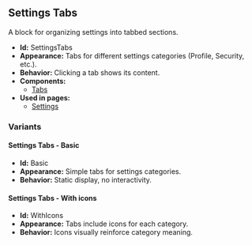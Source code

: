 ## Settings Tabs
A block for organizing settings into tabbed sections.
- **Id:** SettingsTabs
- **Appearance:** Tabs for different settings categories (Profile, Security, etc.).
- **Behavior:** Clicking a tab shows its content.
- **Components:**
  - [Tabs](../components/Tabs.md)
- **Used in pages:**
  - [Settings](../pages/Settings.md)
### Variants
#### Settings Tabs - **Basic**
- **Id:** Basic
- **Appearance:** Simple tabs for settings categories.
- **Behavior:** Static display, no interactivity.
#### Settings Tabs - **With icons**
- **Id:** WithIcons
- **Appearance:** Tabs include icons for each category.
- **Behavior:** Icons visually reinforce category meaning.
